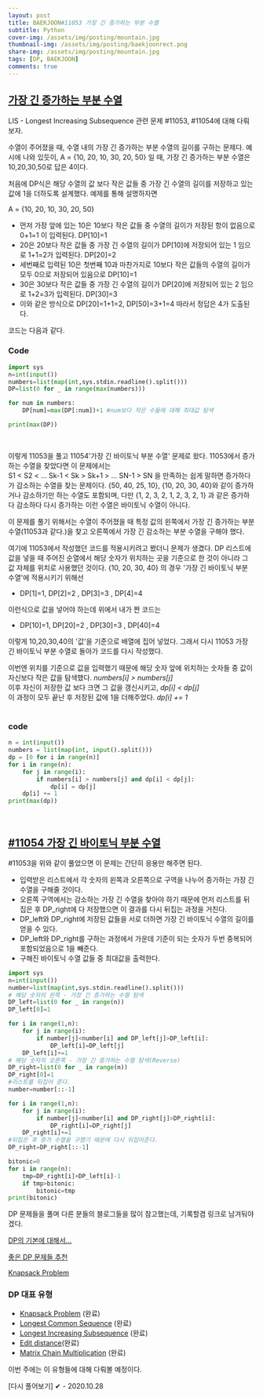 ```yaml
---
layout: post
title: BAEKJOON#11053 가장 긴 증가하는 부분 수열
subtitle: Python
cover-img: /assets/img/posting/mountain.jpg
thumbnail-img: /assets/img/posting/baekjoonrect.png
share-img: /assets/img/posting/mountain.jpg
tags: [DP, BAEKJOON]
comments: true
---
```


## [가장 긴 증가하는 부분 수열](https://www.acmicpc.net/problem/11053)

LIS - Longest Increasing Subsequence 관련 문제 #11053, #11054에 대해 다뤄보자.

수열이 주어졌을 때, 수열 내의 가장 긴 증가하는 부분 수열의 길이를 구하는 문제다. 예시에 나와 있듯이, A = {10, 20, 10, 30, 20, 50} 일 때, 가장 긴 증가하는 부분 수열은 10,20,30,50로 답은 4이다.

처음에 DP식은 해당 수열의 값 보다 작은 값들 중 가장 긴 수열의 길이를 저장하고 있는 값에 1을 더하도록 설계했다. 예제를 통해 설명하자면

A = {10, 20, 10, 30, 20, 50}

- 먼저 가장 앞에 있는 10은 10보다 작은 값들 중 수열의 길이가 저장된 항이 없음으로 0+1=1 이 입력된다. DP[10]=1
- 20은 20보다 작은 값들 중 가장 긴 수열의 길이가 DP[10]에 저장되어 있는 1 임으로 1+1=2가 입력된다. DP[20]=2
- 세번째로 입력된 10은 첫번째 10과 마찬가지로 10보다 작은 값들의 수열의 길이가 모두 0으로 저장되어 있음으로 DP[10]=1
- 30은 30보다 작은 값들 중 가장 긴 수열의 길이가 DP[20]에 저장되어 있는 2 임으로 1+2=3가 입력된다. DP[30]=3
- 이와 같은 방식으로 DP[20]=1+1=2, DP[50]=3+1=4 따라서 정답은 4가 도출된다.

코드는 다음과 같다.
<br>

### Code

```python
import sys
n=int(input())
numbers=list(map(int,sys.stdin.readline().split()))
DP=list(0 for _ in range(max(numbers)))

for num in numbers:
    DP[num]=max(DP[:num])+1 #num보다 작은 수들에 대해 최대값 탐색

print(max(DP))
```

<br>

이렇게 11053을 풀고 11054'가장 긴 바이토닉 부분 수열' 문제로 왔다.
11053에서 증가하는 수열을 찾았다면 이 문제에서는  
S1 < S2 < ... Sk-1 < Sk > Sk+1 > ... SN-1 > SN
을 만족하는 쉽게 말하면 증가하다가 감소하는 수열을 찾는 문제이다.
{50, 40, 25, 10}, {10, 20, 30, 40}와 같이 증가하거나 감소하기만 하는 수열도 포함되며, 다만 {1, 2, 3, 2, 1, 2, 3, 2, 1} 과 같은 증가하다 감소하다 다시 증가하는 이런 수열은 바이토닉 수열이 아니다.

이 문제를 풀기 위해서는 수열이 주어졌을 때 특정 값의 왼쪽에서 가장 긴 증가하는 부분 수열(11053과 같다.)을 찾고 오른쪽에서 가장 긴 감소하는 부분 수열을 구해야 했다.

여기에 11053에서 작성했던 코드를 적용시키려고 봤더니 문제가 생겼다. DP 리스트에 값을 넣을 때 주어진 순열에서 해당 숫자가 위치하는 곳을 기준으로 한 것이 아니라 그 값 자체를 위치로 사용했던 것이다.
{10, 20, 30, 40} 의 경우 '가장 긴 바이토닉 부분 수열'에 적용시키기 위해선

- DP[1]=1, DP[2]=2 , DP[3]=3 , DP[4]=4

이런식으로 값을 넣어야 하는데 위에서 내가 짠 코드는

- DP[10]=1, DP[20]=2 , DP[30]=3 , DP[40]=4

이렇게 10,20,30,40의 '값'을 기준으로 배열에 집어 넣었다.
그래서 다시 11053 가장 긴 바이토닉 부분 수열로 돌아가 코드를 다시 작성했다.

이번엔 위치를 기준으로 값을 입력했기 때문에 해당 숫자 앞에 위치하는 숫자들 중 값이 자신보다 작은 값을 탐색했다. _numbers[i] > numbers[j]_ <br>
이후 자신이 저장한 값 보다 크면 그 값을 갱신시키고, _dp[i] < dp[j]_ <br>
이 과정이 모두 끝난 후 저장된 값에 1을 더해주었다. _dp[i] += 1_ <br>
<br>

### code

```python
n = int(input())
numbers = list(map(int, input().split()))
dp = [0 for i in range(n)]
for i in range(n):
    for j in range(i):
        if numbers[i] > numbers[j] and dp[i] < dp[j]:
            dp[i] = dp[j]
    dp[i] += 1
print(max(dp))
```

<br>

## [#11054 가장 긴 바이토닉 부분 수열](https://www.acmicpc.net/problem/11054)

#11053을 위와 같이 풀었으면 이 문제는 간단히 응용만 해주면 된다.

- 입력받은 리스트에서 각 숫자의 왼쪽과 오른쪽으로 구역을 나누어 증가하는 가장 긴 수열을 구해줄 것이다.
- 오른쪽 구역에서는 감소하는 가장 긴 수열을 찾아야 하기 때문에 먼저 리스트를 뒤집은 후 DP_right에 다 저장했으면 이 결과를 다시 뒤집는 과정을 거친다.
- DP_left와 DP_right에 저장된 값들을 서로 더하면 가장 긴 바이토닉 수열의 길이를 얻을 수 있다.
- DP_left와 DP_right를 구하는 과정에서 가운데 기준이 되는 숫자가 두번 중복되어 포함되었음으로 1을 빼준다.
- 구해진 바이토닉 수열 값들 중 최대값을 출력한다.

```python
import sys
n=int(input())
number=list(map(int,sys.stdin.readline().split()))
# 해당 숫자의 왼쪽 - 가장 긴 증가하는 수열 탐색
DP_left=list(0 for _ in range(n))
DP_left[0]=1

for i in range(1,n):
    for j in range(i):
        if number[j]<number[i] and DP_left[j]>DP_left[i]:
            DP_left[i]=DP_left[j]
    DP_left[i]+=1
# 해당 숫자의 오른쪽 - 가장 긴 증가하는 수열 탐색(Reverse)
DP_right=list(0 for _ in range(n))
DP_right[0]=1
#리스트를 뒤집어 준다.
number=number[::-1]

for i in range(1,n):
    for j in range(i):
        if number[j]<number[i] and DP_right[j]>DP_right[i]:
            DP_right[i]=DP_right[j]
    DP_right[i]+=1
#뒤집은 후 증가 수열을 구했기 때문에 다시 뒤집어준다.
DP_right=DP_right[::-1]

bitonic=0
for i in range(n):
    tmp=DP_right[i]+DP_left[i]-1
    if tmp>bitonic:
        bitonic=tmp
print(bitonic)
```

DP 문제들을 풀며 다른 분들의 블로그들을 많이 참고했는데, 기록할겸 링크로 남겨둬야겠다.

[DP의 기본에 대해서...](https://stonejjun.tistory.com/23)

[좋은 DP 문제들 추천](https://stonejjun.tistory.com/24)

[Knapsack Problem](https://dojinkimm.github.io/algorithm/2019/10/19/dp-2.html)

### DP 대표 유형

- [Knapsack Problem](https://youseop.github.io/2020-09-30-BAEKJOON-DP.2-knapsack/) (완료)
- [Longest Common Sequence](https://youseop.github.io/2020-10-01-BAEKJOON-9251-LCS/) (완료)
- [Longest Increasing Subsequence](https://youseop.github.io/2020-09-29-BAEKJOON-DP.1-LIS/) (완료)
- [Edit distance](https://youseop.github.io//2020-10-10-BAEKJOON-7620-%ED%8E%B8%EC%A7%91%EA%B1%B0%EB%A6%AC/)(완료)
- [Matrix Chain Multiplication](https://youseop.github.io/2020-10-02-BAEKJOON-11049-%ED%96%89%EB%A0%AC%EA%B3%B1%EC%85%88%EC%88%9C%EC%84%9C/) (완료)

이번 주에는 이 유형들에 대해 다뤄볼 예정이다.

[다시 풀어보기]
✔ - 2020.10.28
<br>
<br>
